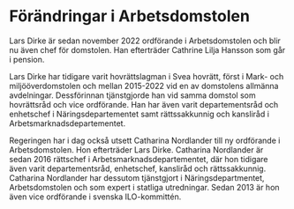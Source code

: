 # Förändringar i Arbetsdomstolen

Lars Dirke är sedan november 2022 ordförande i Arbetsdomstolen och blir nu även chef för domstolen. Han efterträder Cathrine Lilja Hansson som går i pension.

Lars Dirke har tidigare varit hovrättslagman i Svea hovrätt, först i Mark- och miljööverdomstolen och mellan 2015-2022 vid en av domstolens allmänna avdelningar. Dessförinnan tjänstgjorde han vid samma domstol som hovrättsråd och vice ordförande. Han har även varit departementsråd och enhetschef i Näringsdepartementet samt rättssakkunnig och kansliråd i Arbetsmarknadsdepartementet.

Regeringen har i dag också utsett Catharina Nordlander till ny ordförande i Arbetsdomstolen. Hon efterträder Lars Dirke. Catharina Nordlander är sedan 2016 rättschef i Arbetsmarknadsdepartementet, där hon tidigare även varit departementsråd, enhetschef, kansliråd och rättssakkunnig. Catharina Nordlander har dessutom tjänstgjort i Näringsdepartmentet, Arbetsdomstolen och som expert i statliga utredningar. Sedan 2013 är hon även vice ordförande i svenska ILO-kommittén.
